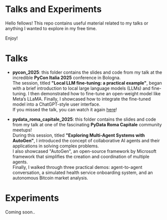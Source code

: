 # Talks and Experiments
Hello fellows! This repo contains useful material related to my talks or anything I wanted to explore in my free time.

Enjoy!


# Talks
- <b>pycon_2025</b>: this folder contains the slides and code from my talk at the incredible <b>PyCon Italia 2025</b> conference in Bologna. 
<br>The session, titled <b>"Local LLM fine-tuning: a practical example"</b>, began with a brief introduction to local large language models (LLMs) and fine-tuning. I then demonstrated how to fine-tune an open-weight model like Meta’s LLaMA. Finally, I showcased how to integrate the fine-tuned model into a ChatGPT-style user interface. 
<br>If you missed the talk, you can watch it again [here](https://www.youtube.com/live/a8PI4sgWXE8?si=tp7WFzym1tU3kA1J&t=19794)!

- <b>pydata_roma_capitale_2025</b>: this folder contains the slides and code from my talk at one of the fascinating <b>PyData Roma Capitale</b> community meetups!
<br>During this session, titled <b>"Exploring Multi-Agent Systems with AutoGen"</b>, I introduced the concept of collaborative AI agents and their applications in solving complex problems. 
<br>I also showcased "AutoGen", an open-source framework by Microsoft framework that simplifies the creation and coordination of multiple agents.
<br>Finally, I walked through three practical demos: agent-to-agent conversation, a simulated health service onboarding system, and an autonomous Bitcoin market analysis. 

# Experiments
Coming soon..